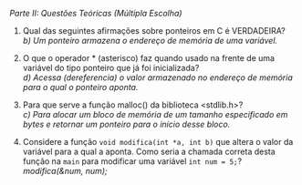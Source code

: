 *Parte II: Questões Teóricas (Múltipla Escolha)*

1. Qual das seguintes afirmações sobre ponteiros em C é VERDADEIRA?  
*b) Um ponteiro armazena o endereço de memória de uma variável.*

2. O que o operador * (asterisco) faz quando usado na frente de uma variável do tipo ponteiro que já foi inicializada?  
*d) Acessa (dereferencia) o valor armazenado no endereço de memória para o qual o ponteiro aponta.*

3. Para que serve a função malloc() da biblioteca <stdlib.h>?  
*c) Para alocar um bloco de memória de um tamanho especificado em bytes e retornar um ponteiro para o início desse bloco.*

4. Considere a função `void modifica(int *a, int b)` que altera o valor da variável para a qual a aponta. Como seria a chamada correta desta função na `main` para modificar uma variável `int num = 5;`?  
*modifica(&num, num);*
